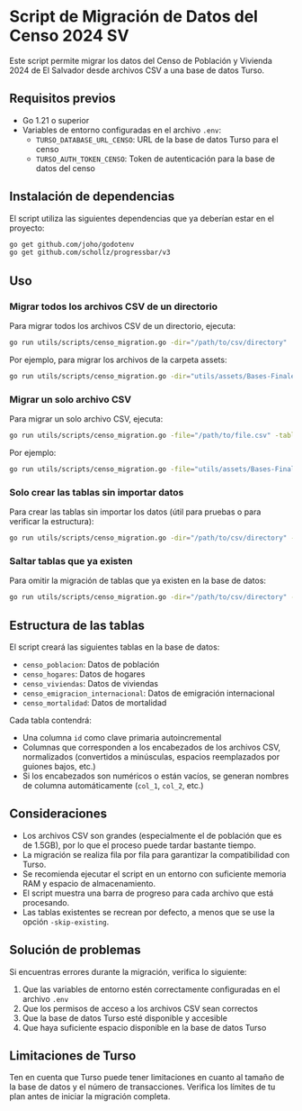 # Script de Migración de Datos del Censo 2024 SV

Este script permite migrar los datos del Censo de Población y Vivienda 2024 de El Salvador desde archivos CSV a una base de datos Turso.

## Requisitos previos

- Go 1.21 o superior
- Variables de entorno configuradas en el archivo `.env`:
  - `TURSO_DATABASE_URL_CENSO`: URL de la base de datos Turso para el censo
  - `TURSO_AUTH_TOKEN_CENSO`: Token de autenticación para la base de datos del censo

## Instalación de dependencias

El script utiliza las siguientes dependencias que ya deberían estar en el proyecto:

```bash
go get github.com/joho/godotenv
go get github.com/schollz/progressbar/v3
```

## Uso

### Migrar todos los archivos CSV de un directorio

Para migrar todos los archivos CSV de un directorio, ejecuta:

```bash
go run utils/scripts/censo_migration.go -dir="/path/to/csv/directory"
```

Por ejemplo, para migrar los archivos de la carpeta assets:

```bash
go run utils/scripts/censo_migration.go -dir="utils/assets/Bases-Finales-CPV2024SV-CSV"
```

### Migrar un solo archivo CSV

Para migrar un solo archivo CSV, ejecuta:

```bash
go run utils/scripts/censo_migration.go -file="/path/to/file.csv" -table="nombre_tabla"
```

Por ejemplo:

```bash
go run utils/scripts/censo_migration.go -file="utils/assets/Bases-Finales-CPV2024SV-CSV/Base de Datos de Población - CPV 2024 SV.csv" -table="censo_poblacion"
```

### Solo crear las tablas sin importar datos

Para crear las tablas sin importar los datos (útil para pruebas o para verificar la estructura):

```bash
go run utils/scripts/censo_migration.go -dir="/path/to/csv/directory" -create-tables
```

### Saltar tablas que ya existen

Para omitir la migración de tablas que ya existen en la base de datos:

```bash
go run utils/scripts/censo_migration.go -dir="/path/to/csv/directory" -skip-existing
```

## Estructura de las tablas

El script creará las siguientes tablas en la base de datos:

- `censo_poblacion`: Datos de población
- `censo_hogares`: Datos de hogares
- `censo_viviendas`: Datos de viviendas
- `censo_emigracion_internacional`: Datos de emigración internacional
- `censo_mortalidad`: Datos de mortalidad

Cada tabla contendrá:
- Una columna `id` como clave primaria autoincremental
- Columnas que corresponden a los encabezados de los archivos CSV, normalizados (convertidos a minúsculas, espacios reemplazados por guiones bajos, etc.)
- Si los encabezados son numéricos o están vacíos, se generan nombres de columna automáticamente (`col_1`, `col_2`, etc.)

## Consideraciones

- Los archivos CSV son grandes (especialmente el de población que es de 1.5GB), por lo que el proceso puede tardar bastante tiempo.
- La migración se realiza fila por fila para garantizar la compatibilidad con Turso.
- Se recomienda ejecutar el script en un entorno con suficiente memoria RAM y espacio de almacenamiento.
- El script muestra una barra de progreso para cada archivo que está procesando.
- Las tablas existentes se recrean por defecto, a menos que se use la opción `-skip-existing`.

## Solución de problemas

Si encuentras errores durante la migración, verifica lo siguiente:

1. Que las variables de entorno estén correctamente configuradas en el archivo `.env`
2. Que los permisos de acceso a los archivos CSV sean correctos
3. Que la base de datos Turso esté disponible y accesible
4. Que haya suficiente espacio disponible en la base de datos Turso

## Limitaciones de Turso

Ten en cuenta que Turso puede tener limitaciones en cuanto al tamaño de la base de datos y el número de transacciones. Verifica los límites de tu plan antes de iniciar la migración completa. 
